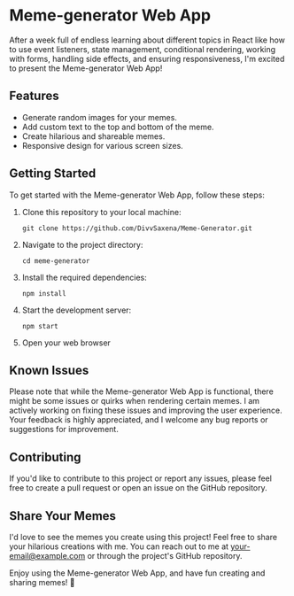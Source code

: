 # Meme-generator Web App

After a week full of endless learning about different topics in React like how to use event listeners, state management, conditional rendering, working with forms, handling side effects, and ensuring responsiveness, I'm excited to present the Meme-generator Web App!

## Features

- Generate random images for your memes.
- Add custom text to the top and bottom of the meme.
- Create hilarious and shareable memes.
- Responsive design for various screen sizes.

## Getting Started

To get started with the Meme-generator Web App, follow these steps:

1. Clone this repository to your local machine:

   ```
   git clone https://github.com/DivvSaxena/Meme-Generator.git
   ```

2. Navigate to the project directory:

   ```
   cd meme-generator
   ```

3. Install the required dependencies:

   ```
   npm install
   ```

4. Start the development server:

   ```
   npm start
   ```

5. Open your web browser 

## Known Issues

Please note that while the Meme-generator Web App is functional, there might be some issues or quirks when rendering certain memes. I am actively working on fixing these issues and improving the user experience. Your feedback is highly appreciated, and I welcome any bug reports or suggestions for improvement.

## Contributing

If you'd like to contribute to this project or report any issues, please feel free to create a pull request or open an issue on the GitHub repository.

## Share Your Memes

I'd love to see the memes you create using this project! Feel free to share your hilarious creations with me. You can reach out to me at [your-email@example.com](mailto:your-email@example.com) or through the project's GitHub repository.

Enjoy using the Meme-generator Web App, and have fun creating and sharing memes! 🎉
